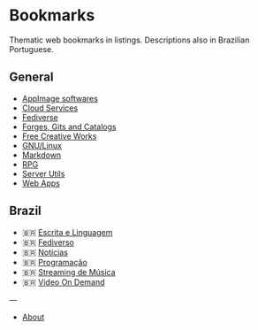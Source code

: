 # Bookmarks

Thematic web bookmarks in listings. Descriptions also in Brazilian Portuguese.

## General

* [AppImage softwares](appimage.md)
* [Cloud Services](cloud.md)
* [Fediverse](fediverse.md) 
* [Forges, Gits and Catalogs](code-yp.md)
* [Free Creative Works](free-creations.md)
* [GNU/Linux](gnulinux.md)
* [Markdown](markdown.md)
* [RPG](rpg.md)
* [Server Utils](servers.md)
* [Web Apps](webapps.md)

## Brazil

* 🇧🇷 [Escrita e Linguagem](br-lang.md)
* 🇧🇷 [Fediverso](br-fediverse.md)
* 🇧🇷 [Notícias](br-news.md)
* 🇧🇷 [Programação](br-dev.md)
* 🇧🇷 [Streaming de Música](br-music.md)
* 🇧🇷 [Video On Demand](br-vod.md) 

—
* [About](ABOUT.md)